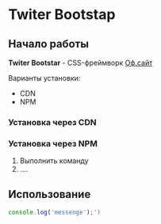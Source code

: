 # Twiter Bootstap

## Начало работы
**Twiter Bootstar** - CSS-фреймворк [Оф.сайт](https://getbootstrap.com)

Варианты установки:
* CDN
* NPM


### Установка через CDN

### Установка через NPM

1. Выполнить команду
2. ....

## Использование

```Javascript
console.log('messenge');')
```
